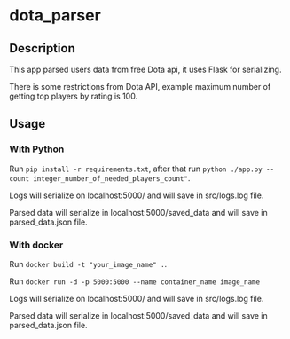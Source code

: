# dota_parser
## Description

This app parsed users data from free Dota api, it uses Flask for serializing.

There is some restrictions from Dota API, example maximum number of getting
top players by rating is 100.

## Usage

### With Python 
Run `pip install -r requirements.txt`, after that run `python ./app.py --count integer_number_of_needed_players_count"`.

Logs will serialize on localhost:5000/ and will save in src/logs.log file.

Parsed data will serialize in localhost:5000/saved_data and will save in parsed_data.json file.

### With docker
Run `docker build -t "your_image_name" .`.

Run `docker run -d -p 5000:5000 --name container_name image_name`

Logs will serialize on localhost:5000/ and will save in src/logs.log file.

Parsed data will serialize in localhost:5000/saved_data and will save in parsed_data.json file.

